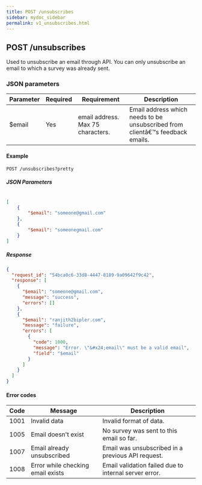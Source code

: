 ```yaml
---
title: POST /unsubscribes
sidebar: mydoc_sidebar
permalink: v1_unsubscribes.html
---
```


## POST /unsubscribes

Used to unsubscribe an email through API. You can only unsubscribe an email to which a survey was already sent.

### JSON parameters

| Parameter | Required | Requirement| Description|
|-----------|----------|------------|------------|
|$email| Yes| email address. Max 75 characters.|Email address which needs to be unsubscribed from clientâ€™s feedback emails.|

#### Example

```
POST /unsubscribes?pretty
```

##### JSON Parameters

```json

[
    {
        "$email": "someone@gmail.com"
    },
    {
        "$email": "someonegmail.com"
    }
]
```

##### Response

```json
{
  "request_id": "54bca0c6-33d8-4447-8189-9a09642f9c42",
  "response": [
    {
      "$email": "someone@gmail.com",
      "message": "success",
      "errors": []
    },
    {
      "$email": "ranjith2bipler.com",
      "message": "failure",
      "errors": [
        {
          "code": 1000,
          "message": "Error. \"&#x24;email\" must be a valid email",
          "field": "$email"
        }
      ]
    }
  ]
}
```

#### Error codes

|Code|Message|Description|
|----|-------|-----------|
|1001|Invalid data|Invalid format of data.|
|1005|Email doesn't exist|No survey was sent to this email so far.|
|1007|Email already unsubscribed|Email was unsubscribed in a previous API request.|
|1008|Error while checking email exists|Email validation failed due to internal server error.|
